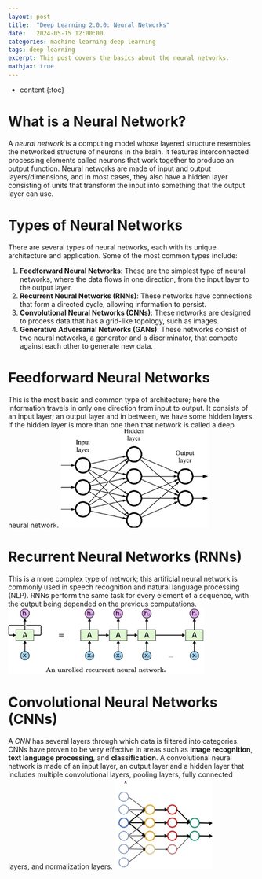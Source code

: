 ```yaml
---
layout: post
title:  "Deep Learning 2.0.0: Neural Networks"
date:   2024-05-15 12:00:00
categories: machine-learning deep-learning
tags: deep-learning
excerpt: This post covers the basics about the neural networks.
mathjax: true
---
```


* content
{:toc}


# What is a Neural Network?
A _neural network_ is a computing model whose layered structure resembles the networked structure of neurons in the brain. 
It features interconnected processing elements called neurons that work together to produce an output function. Neural networks are made of input and output layers/dimensions, and in most cases, they also have a hidden layer 
consisting of units that transform the input into something that the output layer can use.

# Types of Neural Networks
There are several types of neural networks, each with its unique architecture and application. Some of the most common types include:
1. **Feedforward Neural Networks**: These are the simplest type of neural networks, where the data flows in one direction, from the input layer to the output layer.
2. **Recurrent Neural Networks (RNNs)**: These networks have connections that form a directed cycle, allowing information to persist.
3. **Convolutional Neural Networks (CNNs)**: These networks are designed to process data that has a grid-like topology, such as images.
4. **Generative Adversarial Networks (GANs)**: These networks consist of two neural networks, a generator and a discriminator, that compete against each other to generate new data.

# Feedforward Neural Networks
This is the most basic and common type of architecture; here the information travels in only one direction from input to output. It consists of an input layer; an output layer and in between, we have some hidden layers. If the hidden layer is more than one then that network is called a deep neural network.
![Feedforward Neural Network](/assets/images/deep_learning/200/feed-forward.png)

# Recurrent Neural Networks (RNNs)
This is a more complex type of network; this artificial neural network is commonly used in speech recognition and natural language processing (NLP). RNNs perform the same task for every element of a sequence, with the output being depended on the previous computations.
![Recurrent Neural Network](/assets/images/deep_learning/200/RNN.png)

# Convolutional Neural Networks (CNNs)
A _CNN_ has several layers through which data is filtered into categories. CNNs have proven to be very effective in areas such as **image recognition**, **text language processing**, and **classification**. A convolutional neural network is made of an input layer, an output layer and a hidden layer that includes multiple convolutional layers, pooling layers, fully connected layers, and normalization layers.
![Convolutional Neural Network](/assets/images/deep_learning/200/CNN.png)